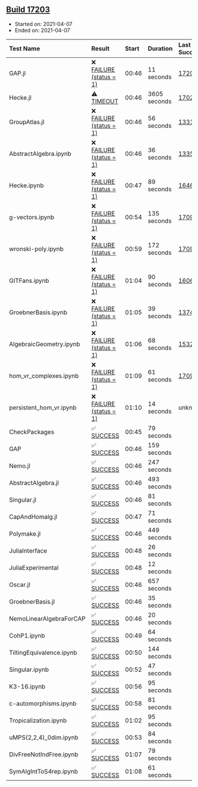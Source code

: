 ## [Build 17203](https://oscarci.mathematik.uni-kl.de/job/oscar/17203/)

* Started on: 2021-04-07
* Ended on: 2021-04-07

| Test Name    | Result | Start | Duration | Last Success | First Failure |
|:-------------|:-------|:------|:---------|:-------------|:--------------|
| GAP.jl | ❌ [FAILURE (status = 1)](https://oscarci.mathematik.uni-kl.de/job/oscar/17203/artifact/logs/build-17203/GAP.jl.log) | 00:46 | 11 seconds | [17202](https://oscarci.mathematik.uni-kl.de/job/oscar/17202/) | [17203](https://oscarci.mathematik.uni-kl.de/job/oscar/17203/) |
| Hecke.jl | ⚠ [TIMEOUT](https://oscarci.mathematik.uni-kl.de/job/oscar/17203/artifact/logs/build-17203/Hecke.jl.log) | 00:46 | 3605 seconds | [17022](https://oscarci.mathematik.uni-kl.de/job/oscar/17022/) | [17023](https://oscarci.mathematik.uni-kl.de/job/oscar/17023/) |
| GroupAtlas.jl | ❌ [FAILURE (status = 1)](https://oscarci.mathematik.uni-kl.de/job/oscar/17203/artifact/logs/build-17203/GroupAtlas.jl.log) | 00:46 | 56 seconds | [13311](https://oscarci.mathematik.uni-kl.de/job/oscar/13311/) | [13312](https://oscarci.mathematik.uni-kl.de/job/oscar/13312/) |
| AbstractAlgebra.ipynb | ❌ [FAILURE (status = 1)](https://oscarci.mathematik.uni-kl.de/job/oscar/17203/artifact/logs/build-17203/AbstractAlgebra.ipynb.log) | 00:46 | 36 seconds | [13355](https://oscarci.mathematik.uni-kl.de/job/oscar/13355/) | [13356](https://oscarci.mathematik.uni-kl.de/job/oscar/13356/) |
| Hecke.ipynb | ❌ [FAILURE (status = 1)](https://oscarci.mathematik.uni-kl.de/job/oscar/17203/artifact/logs/build-17203/Hecke.ipynb.log) | 00:47 | 89 seconds | [16463](https://oscarci.mathematik.uni-kl.de/job/oscar/16463/) | [16464](https://oscarci.mathematik.uni-kl.de/job/oscar/16464/) |
| g-vectors.ipynb | ❌ [FAILURE (status = 1)](https://oscarci.mathematik.uni-kl.de/job/oscar/17203/artifact/logs/build-17203/g-vectors.ipynb.log) | 00:54 | 135 seconds | [17099](https://oscarci.mathematik.uni-kl.de/job/oscar/17099/) | [17100](https://oscarci.mathematik.uni-kl.de/job/oscar/17100/) |
| wronski-poly.ipynb | ❌ [FAILURE (status = 1)](https://oscarci.mathematik.uni-kl.de/job/oscar/17203/artifact/logs/build-17203/wronski-poly.ipynb.log) | 00:59 | 172 seconds | [17098](https://oscarci.mathematik.uni-kl.de/job/oscar/17098/) | [17099](https://oscarci.mathematik.uni-kl.de/job/oscar/17099/) |
| GITFans.ipynb | ❌ [FAILURE (status = 1)](https://oscarci.mathematik.uni-kl.de/job/oscar/17203/artifact/logs/build-17203/GITFans.ipynb.log) | 01:04 | 90 seconds | [16068](https://oscarci.mathematik.uni-kl.de/job/oscar/16068/) | [16069](https://oscarci.mathematik.uni-kl.de/job/oscar/16069/) |
| GroebnerBasis.ipynb | ❌ [FAILURE (status = 1)](https://oscarci.mathematik.uni-kl.de/job/oscar/17203/artifact/logs/build-17203/GroebnerBasis.ipynb.log) | 01:05 | 39 seconds | [13748](https://oscarci.mathematik.uni-kl.de/job/oscar/13748/) | [13749](https://oscarci.mathematik.uni-kl.de/job/oscar/13749/) |
| AlgebraicGeometry.ipynb | ❌ [FAILURE (status = 1)](https://oscarci.mathematik.uni-kl.de/job/oscar/17203/artifact/logs/build-17203/AlgebraicGeometry.ipynb.log) | 01:06 | 68 seconds | [15322](https://oscarci.mathematik.uni-kl.de/job/oscar/15322/) | [15323](https://oscarci.mathematik.uni-kl.de/job/oscar/15323/) |
| hom_vr_complexes.ipynb | ❌ [FAILURE (status = 1)](https://oscarci.mathematik.uni-kl.de/job/oscar/17203/artifact/logs/build-17203/hom_vr_complexes.ipynb.log) | 01:09 | 61 seconds | [17099](https://oscarci.mathematik.uni-kl.de/job/oscar/17099/) | [17100](https://oscarci.mathematik.uni-kl.de/job/oscar/17100/) |
| persistent_hom_vr.ipynb | ❌ [FAILURE (status = 1)](https://oscarci.mathematik.uni-kl.de/job/oscar/17203/artifact/logs/build-17203/persistent_hom_vr.ipynb.log) | 01:10 | 14 seconds | unknown | unknown |
| CheckPackages | ✅ [SUCCESS](https://oscarci.mathematik.uni-kl.de/job/oscar/17203/artifact/logs/build-17203/CheckPackages.log) | 00:45 | 79 seconds |  |  |
| GAP | ✅ [SUCCESS](https://oscarci.mathematik.uni-kl.de/job/oscar/17203/artifact/logs/build-17203/GAP.log) | 00:46 | 159 seconds |  |  |
| Nemo.jl | ✅ [SUCCESS](https://oscarci.mathematik.uni-kl.de/job/oscar/17203/artifact/logs/build-17203/Nemo.jl.log) | 00:46 | 247 seconds |  |  |
| AbstractAlgebra.jl | ✅ [SUCCESS](https://oscarci.mathematik.uni-kl.de/job/oscar/17203/artifact/logs/build-17203/AbstractAlgebra.jl.log) | 00:46 | 493 seconds |  |  |
| Singular.jl | ✅ [SUCCESS](https://oscarci.mathematik.uni-kl.de/job/oscar/17203/artifact/logs/build-17203/Singular.jl.log) | 00:46 | 81 seconds |  |  |
| CapAndHomalg.jl | ✅ [SUCCESS](https://oscarci.mathematik.uni-kl.de/job/oscar/17203/artifact/logs/build-17203/CapAndHomalg.jl.log) | 00:47 | 71 seconds |  |  |
| Polymake.jl | ✅ [SUCCESS](https://oscarci.mathematik.uni-kl.de/job/oscar/17203/artifact/logs/build-17203/Polymake.jl.log) | 00:46 | 449 seconds |  |  |
| JuliaInterface | ✅ [SUCCESS](https://oscarci.mathematik.uni-kl.de/job/oscar/17203/artifact/logs/build-17203/JuliaInterface.log) | 00:48 | 26 seconds |  |  |
| JuliaExperimental | ✅ [SUCCESS](https://oscarci.mathematik.uni-kl.de/job/oscar/17203/artifact/logs/build-17203/JuliaExperimental.log) | 00:48 | 12 seconds |  |  |
| Oscar.jl | ✅ [SUCCESS](https://oscarci.mathematik.uni-kl.de/job/oscar/17203/artifact/logs/build-17203/Oscar.jl.log) | 00:46 | 657 seconds |  |  |
| GroebnerBasis.jl | ✅ [SUCCESS](https://oscarci.mathematik.uni-kl.de/job/oscar/17203/artifact/logs/build-17203/GroebnerBasis.jl.log) | 00:46 | 35 seconds |  |  |
| NemoLinearAlgebraForCAP | ✅ [SUCCESS](https://oscarci.mathematik.uni-kl.de/job/oscar/17203/artifact/logs/build-17203/NemoLinearAlgebraForCAP.log) | 00:46 | 20 seconds |  |  |
| CohP1.ipynb | ✅ [SUCCESS](https://oscarci.mathematik.uni-kl.de/job/oscar/17203/artifact/logs/build-17203/CohP1.ipynb.log) | 00:49 | 64 seconds |  |  |
| TiltingEquivalence.ipynb | ✅ [SUCCESS](https://oscarci.mathematik.uni-kl.de/job/oscar/17203/artifact/logs/build-17203/TiltingEquivalence.ipynb.log) | 00:50 | 144 seconds |  |  |
| Singular.ipynb | ✅ [SUCCESS](https://oscarci.mathematik.uni-kl.de/job/oscar/17203/artifact/logs/build-17203/Singular.ipynb.log) | 00:52 | 47 seconds |  |  |
| K3-16.ipynb | ✅ [SUCCESS](https://oscarci.mathematik.uni-kl.de/job/oscar/17203/artifact/logs/build-17203/K3-16.ipynb.log) | 00:56 | 95 seconds |  |  |
| c-automorphisms.ipynb | ✅ [SUCCESS](https://oscarci.mathematik.uni-kl.de/job/oscar/17203/artifact/logs/build-17203/c-automorphisms.ipynb.log) | 00:58 | 81 seconds |  |  |
| Tropicalization.ipynb | ✅ [SUCCESS](https://oscarci.mathematik.uni-kl.de/job/oscar/17203/artifact/logs/build-17203/Tropicalization.ipynb.log) | 01:02 | 95 seconds |  |  |
| uMPS(2,2,4)_0dim.ipynb | ✅ [SUCCESS](https://oscarci.mathematik.uni-kl.de/job/oscar/17203/artifact/logs/build-17203/uMPS-2-2-4-_0dim.ipynb.log) | 00:53 | 84 seconds |  |  |
| DivFreeNotIndFree.ipynb | ✅ [SUCCESS](https://oscarci.mathematik.uni-kl.de/job/oscar/17203/artifact/logs/build-17203/DivFreeNotIndFree.ipynb.log) | 01:07 | 79 seconds |  |  |
| SymAlgIntToS4rep.ipynb | ✅ [SUCCESS](https://oscarci.mathematik.uni-kl.de/job/oscar/17203/artifact/logs/build-17203/SymAlgIntToS4rep.ipynb.log) | 01:08 | 61 seconds |  |  |
